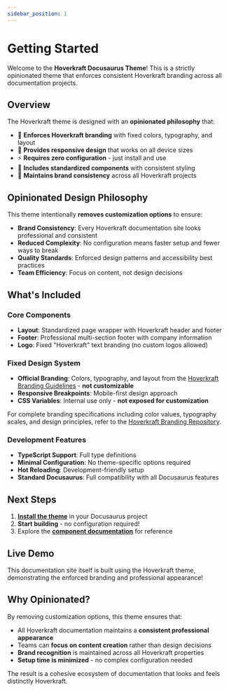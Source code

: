 ```yaml
---
sidebar_position: 1
---
```


# Getting Started

Welcome to the **Hoverkraft Docusaurus Theme**! This is a strictly opinionated theme that enforces consistent Hoverkraft branding across all documentation projects.

## Overview

The Hoverkraft theme is designed with an **opinionated philosophy** that:

- 🎨 **Enforces Hoverkraft branding** with fixed colors, typography, and layout
- 📱 **Provides responsive design** that works on all device sizes
- ⚡ **Requires zero configuration** - just install and use
- 🧩 **Includes standardized components** with consistent styling
- 🔧 **Maintains brand consistency** across all Hoverkraft projects

## Opinionated Design Philosophy

This theme intentionally **removes customization options** to ensure:

- **Brand Consistency**: Every Hoverkraft documentation site looks professional and consistent
- **Reduced Complexity**: No configuration means faster setup and fewer ways to break
- **Quality Standards**: Enforced design patterns and accessibility best practices
- **Team Efficiency**: Focus on content, not design decisions

## What's Included

### Core Components

- **Layout**: Standardized page wrapper with Hoverkraft header and footer
- **Footer**: Professional multi-section footer with company information
- **Logo**: Fixed "Hoverkraft" text branding (no custom logos allowed)

### Fixed Design System

- **Official Branding**: Colors, typography, and layout from the [Hoverkraft Branding Guidelines](https://github.com/hoverkraft-tech/branding) - **not customizable**
- **Responsive Breakpoints**: Mobile-first design approach
- **CSS Variables**: Internal use only - **not exposed for customization**

For complete branding specifications including color values, typography scales, and design principles, refer to the [Hoverkraft Branding Repository](https://github.com/hoverkraft-tech/branding).

### Development Features

- **TypeScript Support**: Full type definitions
- **Minimal Configuration**: No theme-specific options required
- **Hot Reloading**: Development-friendly setup
- **Standard Docusaurus**: Full compatibility with all Docusaurus features

## Next Steps

1. [**Install the theme**](./installation) in your Docusaurus project
2. **Start building** - no configuration required!
3. Explore the [**component documentation**](./components/layout) for reference

## Live Demo

This documentation site itself is built using the Hoverkraft theme, demonstrating the enforced branding and professional appearance!

## Why Opinionated?

By removing customization options, this theme ensures that:

- All Hoverkraft documentation maintains a **consistent professional appearance**
- Teams can **focus on content creation** rather than design decisions
- **Brand recognition** is maintained across all Hoverkraft properties
- **Setup time is minimized** - no complex configuration needed

The result is a cohesive ecosystem of documentation that looks and feels distinctly Hoverkraft.
